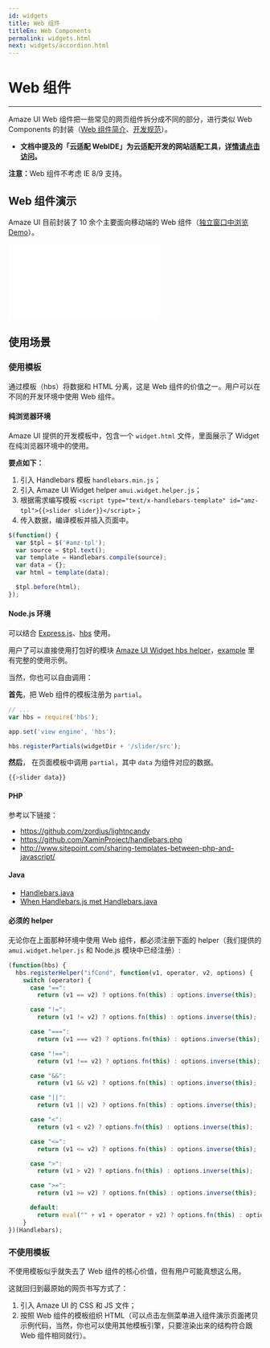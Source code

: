 ```yaml
---
id: widgets
title: Web 组件
titleEn: Web Components
permalink: widgets.html
next: widgets/accordion.html
---
```


# Web 组件
---

Amaze UI Web 组件把一些常见的网页组件拆分成不同的部分，进行类似 Web Components 的封装（[Web 组件简介](/getting-started/widget-dev)、[开发规范](/getting-started/widget)）。

- **文档中提及的「云适配 WebIDE」为云适配开发的网站适配工具，[详情请点击访问](http://platform.yunshipei.com/)。**

<div class="am-alert am-alert-danger"><strong>注意：</strong>Web 组件不考虑 IE 8/9 支持。</div>

## Web 组件演示

Amaze UI 目前封装了 10 余个主要面向移动端的 Web 组件（[独立窗口中浏览 Demo](/widgets/m)）。

<iframe src="/widgets/m" frameborder="0" id="doc-widget-frame" frameborder="0"></iframe>

## 使用场景

### 使用模板

通过模板（hbs）将数据和 HTML 分离，这是 Web 组件的价值之一。用户可以在不同的开发环境中使用 Web 组件。

#### 纯浏览器环境

Amaze UI 提供的开发模板中，包含一个 `widget.html` 文件，里面展示了 Widget 在纯浏览器环境中的使用。

__要点如下：__

1. 引入 Handlebars 模板 `handlebars.min.js`；
2. 引入 Amaze UI Widget helper `amui.widget.helper.js`；
3. 根据需求编写模板 `<script type="text/x-handlebars-template" id="amz-tpl">{{>slider slider}}</script>`；
4. 传入数据，编译模板并插入页面中。

```javascript
$(function() {
  var $tpl = $('#amz-tpl');
  var source = $tpl.text();
  var template = Handlebars.compile(source);
  var data = {};
  var html = template(data);

  $tpl.before(html);
});
```

#### Node.js 环境

可以结合 [Express.js](http://github.com/visionmedia/express)、[hbs](https://github.com/donpark/hbs) 使用。

用户了可以直接使用打包好的模块 [Amaze UI Widget hbs helper](https://www.npmjs.org/package/amui-hbs-helper)，[example](https://github.com/Minwe/amui-hbs-helper/tree/master/example) 里有完整的使用示例。

当然，你也可以自由调用：

__首先__，把 Web 组件的模板注册为 `partial`。

```javascript
// ...
var hbs = require('hbs');

app.set('view engine', 'hbs');

hbs.registerPartials(widgetDir + '/slider/src');
```

__然后__， 在页面模板中调用 `partial`，其中 `data` 为组件对应的数据。

```javascript
{{>slider data}}
```

#### PHP

参考以下链接：

- https://github.com/zordius/lightncandy
- https://github.com/XaminProject/handlebars.php
- http://www.sitepoint.com/sharing-templates-between-php-and-javascript/

#### Java

- [Handlebars.java](https://github.com/jknack/handlebars.java)
- [When Handlebars.js met Handlebars.java](http://jknack.github.io/handlebars.java/meeting.html)

#### 必须的 helper

无论你在上面那种环境中使用 Web 组件，都必须注册下面的 helper（我们提供的 `amui.widget.helper.js` 和 Node.js 模块中已经注册）:

```javascript
(function(hbs) {
  hbs.registerHelper("ifCond", function(v1, operator, v2, options) {
    switch (operator) {
      case "==":
        return (v1 == v2) ? options.fn(this) : options.inverse(this);

      case "!=":
        return (v1 != v2) ? options.fn(this) : options.inverse(this);

      case "===":
        return (v1 === v2) ? options.fn(this) : options.inverse(this);

      case "!==":
        return (v1 !== v2) ? options.fn(this) : options.inverse(this);

      case "&&":
        return (v1 && v2) ? options.fn(this) : options.inverse(this);

      case "||":
        return (v1 || v2) ? options.fn(this) : options.inverse(this);

      case "<":
        return (v1 < v2) ? options.fn(this) : options.inverse(this);

      case "<=":
        return (v1 <= v2) ? options.fn(this) : options.inverse(this);

      case ">":
        return (v1 > v2) ? options.fn(this) : options.inverse(this);

      case ">=":
        return (v1 >= v2) ? options.fn(this) : options.inverse(this);

      default:
        return eval("" + v1 + operator + v2) ? options.fn(this) : options.inverse(this);
    }
})(Handlebars);
```

### 不使用模板

不使用模板似乎就失去了 Web 组件的核心价值，但有用户可能真想这么用。

这就回归到最原始的网页书写方式了：

1. 引入 Amaze UI 的 CSS 和 JS 文件；
2. 按照 Web 组件的模板组织 HTML（可以点击左侧菜单进入组件演示页面拷贝示例代码，当然，你也可以使用其他模板引擎，只要渲染出来的结构符合跟 Web 组件相同就行）。
